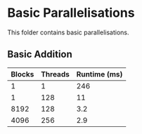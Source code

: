 # Basic Parallelisations

This folder contains basic parallelisations.

## Basic Addition

| Blocks  | Threads | Runtime (ms) |
|---------|---------|--------------|
| 1       | 1       | 246          |
| 1       | 128     | 11           |
| 8192    | 128     | 3.2          |
| 4096    | 256     | 2.9          |
